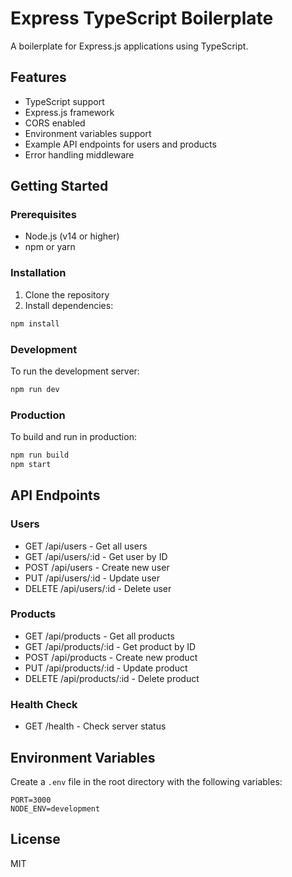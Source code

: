# Express TypeScript Boilerplate

A boilerplate for Express.js applications using TypeScript.

## Features

- TypeScript support
- Express.js framework
- CORS enabled
- Environment variables support
- Example API endpoints for users and products
- Error handling middleware

## Getting Started

### Prerequisites

- Node.js (v14 or higher)
- npm or yarn

### Installation

1. Clone the repository
2. Install dependencies:

```bash
npm install
```

### Development

To run the development server:

```bash
npm run dev
```

### Production

To build and run in production:

```bash
npm run build
npm start
```

## API Endpoints

### Users

- GET /api/users - Get all users
- GET /api/users/:id - Get user by ID
- POST /api/users - Create new user
- PUT /api/users/:id - Update user
- DELETE /api/users/:id - Delete user

### Products

- GET /api/products - Get all products
- GET /api/products/:id - Get product by ID
- POST /api/products - Create new product
- PUT /api/products/:id - Update product
- DELETE /api/products/:id - Delete product

### Health Check

- GET /health - Check server status

## Environment Variables

Create a `.env` file in the root directory with the following variables:

```
PORT=3000
NODE_ENV=development
```

## License

MIT
